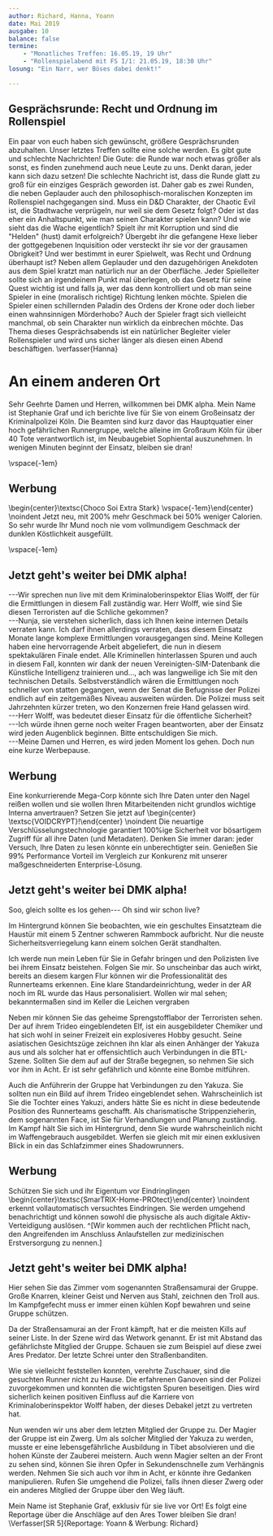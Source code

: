 ```yaml
---
author: Richard, Hanna, Yoann
date: Mai 2019
ausgabe: 10
balance: false
termine:
    - "Monatliches Treffen: 16.05.19, 19 Uhr"
    - "Rollenspielabend mit FS I/1: 21.05.19, 18:30 Uhr"
losung: "Ein Narr, wer Böses dabei denkt!"

---
```

<!--
# Was bisher geschah...
Werte Lesende,

so sehen wir uns also wieder.
Lange ist es her -- so würde man wohl üblicherweise sagen, aber dem ist nicht so.

Wir sind bemüht, den Informationsfluss stets aufrecht zu erhalten.
Daher berichten wir möglichst vollständig und zeitnah von den Geschehnissen in allen Teilen des Multiversums.
Und dort hat sich einiges zugetragen!
So kommt es, dass wir nun schon nach kurzer Zeit erneut zur Druckerpresse greifen, um Ihnen aus fernen Welten zu berichten.

Der schieren Masse wegen können wir aber nicht immer auch von Ihrer Lieblingswelt berichten, seien sie deshalb aber nicht betrübt: Bereits in der nächsten Ausgabe könnte wieder ein entsprechender Artikel veröffentlicht werden.
Und wenn Sie besondere Sehnsucht nach einer Welt verspüren oder einen heißen Tipp für die nächste große Story haben, dann zögern Sie nicht uns zu schreiben.-->

<!-- Gerade bei einer derart einseitigen Berichterstattung würde es sich anbieten, den obigen Paragraphen doch zu verwenden.-->

<!--Also:  Schön, dass Sie uns wieder lesen! -->

## Gesprächsrunde: Recht und Ordnung im Rollenspiel
Ein paar von euch haben sich gewünscht, größere Gesprächsrunden abzuhalten. Unser letztes Treffen sollte eine solche werden. Es gibt gute und schlechte Nachrichten! Die Gute: die Runde war noch etwas größer als sonst, es finden zunehmend auch neue Leute zu uns. Denkt daran, jeder kann sich dazu setzen! Die schlechte Nachricht ist, dass die Runde glatt zu groß für ein einziges Gespräch geworden ist. Daher gab es zwei Runden, die neben Geplauder auch den philosophisch-moralischen Konzepten im Rollenspiel nachgegangen sind. Muss ein D&D Charakter, der Chaotic Evil ist, die Stadtwache verprügeln, nur weil sie dem Gesetz folgt? Oder ist das eher ein Anhaltspunkt, wie man seinen Charakter spielen kann? Und wie sieht das die Wache eigentlich? Spielt ihr mit Korruption und sind die "Helden" (hust) damit erfolgreich? Übergebt ihr die gefangene Hexe lieber der gottgegebenen Inquisition oder versteckt ihr sie vor der grausamen Obrigkeit? Und wer bestimmt in eurer Spielwelt, was Recht und Ordnung überhaupt ist?
Neben allem Geplauder und den dazugehörigen Anekdoten aus dem Spiel kratzt man natürlich nur an der Oberfläche. Jeder Spielleiter sollte sich an irgendeinem Punkt mal überlegen, ob das Gesetz für seine Quest wichtig ist und falls ja, wer das denn kontrolliert und ob man seine Spieler in eine (moralisch richtige) Richtung lenken möchte. Spielen die Spieler einen schillernden Paladin des Ordens der Krone oder doch lieber einen wahnsinnigen Mörderhobo? Auch der Spieler fragt sich vielleicht manchmal, ob sein Charakter nun wirklich da einbrechen möchte. Das Thema dieses Gesprächsabends ist ein natürlicher Begleiter vieler Rollenspieler und wird uns sicher länger als diesen einen Abend beschäftigen.
\verfasser{Hanna}

# An einem anderen Ort
Sehr Geehrte Damen und Herren, willkommen bei DMK alpha.
Mein Name ist Stephanie Graf und ich berichte live für Sie von einem Großeinsatz der Kriminalpolizei Köln.
Die Beamten sind kurz davor das Hauptquatier einer hoch gefährlichen Runnergruppe, welche alleine im Großraum Köln für über 40 Tote verantwortlich ist, im Neubaugebiet Sophiental auszunehmen.
In wenigen Minuten beginnt der Einsatz, bleiben sie dran!

\vspace{-1em}
## Werbung
\begin{center}\textsc{Choco Soi Extra Stark} \vspace{-1em}\end{center} \noindent
Jetzt neu, mit 200% mehr Geschmack bei 50% weniger Calorien.
So sehr wurde Ihr Mund noch nie vom vollmundigem Geschmack der dunklen Köstlichkeit ausgefüllt.

\vspace{-1em}
## Jetzt geht's weiter bei DMK alpha!
---Wir sprechen nun live mit dem Kriminaloberinspektor Elias Wolff, der für die Ermittlungen in diesem Fall zuständig war.
Herr Wolff, wie sind Sie diesen Terroristen auf die Schliche gekommen?  
---Nunja, sie verstehen sicherlich, dass ich Ihnen keine internen Details verraten kann.
Ich darf ihnen allerdings verraten, dass diesem Einsatz Monate lange komplexe Ermittlungen vorausgegangen sind.
Meine Kollegen haben eine hervorragende Arbeit abgeliefert, die nun in diesem spektakulären Finale endet.
Alle Kriminellen hinterlassen Spuren und auch in diesem Fall, konnten wir dank der neuen Vereinigten-SIM-Datenbank die Künstliche Intelligenz trainieren und..., ach was langweilige ich Sie mit den technischen Details. Selbstverständlich wären die Ermittlungen noch schneller von statten gegangen, wenn der Senat die Befugnisse der Polizei endlich auf ein zeitgemäßes Niveau ausweiten würden. Die Polizei muss seit Jahrzehnten kürzer treten, wo den Konzernen freie Hand gelassen wird.  
---Herr Wolff, was bedeutet dieser Einsatz für die öffentliche Sicherheit?  
---Ich würde ihnen gerne noch weiter Fragen beantworten, aber der Einsatz wird jeden Augenblick beginnen. Bitte entschuldigen Sie mich.  
---Meine Damen und Herren, es wird jeden Moment los gehen.
Doch nun eine kurze Werbepause.

## Werbung
Eine konkurrierende Mega-Corp könnte sich Ihre Daten unter den Nagel reißen wollen und sie wollen Ihren Mitarbeitenden nicht grundlos wichtige Interna anvertrauen?
Setzen Sie jetzt auf
\begin{center} \textsc{VOIDCRYPT}!\end{center} \noindent
Die neuartige Verschlüsselungstechnologie garantiert 100%ige Sicherheit vor bösartigem Zugriff für all ihre Daten (und Metadaten). Denken Sie immer daran: jeder Versuch, Ihre Daten zu lesen könnte ein unberechtigter sein. Genießen Sie 99% Performance Vorteil im Vergleich zur Konkurenz mit unserer maßgeschneiderten Enterprise-Lösung.

## Jetzt geht's weiter bei DMK alpha!
Soo, gleich sollte es los gehen--- Oh sind wir schon live?

Im Hintergrund können Sie beobachten, wie ein geschultes Einsatzteam die Haustür mit einem 5 Zentner schweren Rammbock aufbricht. Nur die neuste Sicherheitsverriegelung kann einem solchen Gerät standhalten.

Ich werde nun mein Leben für Sie in Gefahr bringen und den Polizisten live bei ihrem Einsatz beistehen.
Folgen Sie mir. So unscheinbar das auch wirkt, bereits an diesem kargen Flur können wir die Professionalität des Runnerteams erkennen. Eine klare Standardeinrichtung, weder in der AR noch im RL wurde das Haus personalisiert.
Wollen wir mal sehen; bekanntermaßen sind im Keller die Leichen vergraben

Neben mir können Sie das geheime Sprengstofflabor der Terroristen sehen. Der auf ihrem Trideo eingeblendeten Elf, ist ein ausgebildeter Chemiker und hat sich wohl in seiner Freizeit ein explosiveres Hobby gesucht.
Seine asiatischen Gesichtszüge zeichnen ihn klar als einen Anhänger der Yakuza aus und als solcher hat er offensichtlich auch Verbindungen in die BTL-Szene.
Sollten Sie dem auf  auf der Straße begegnen, so nehmen Sie sich vor ihm in Acht. Er ist sehr gefährlich und könnte eine Bombe mitführen.

Auch die Anführerin der Gruppe hat Verbindungen zu den Yakuza. Sie sollten nun ein Bild auf ihrem Trideo eingeblendet sehen.
Wahrscheinlich ist Sie die Tochter eines Yakuzi, anders hätte Sie es nicht in diese bedeutende Position des Runnerteams geschafft.
Als charismatische Strippenzieherin, dem sogenannten Face, ist Sie für Verhandlungen und Planung zuständig.
Im Kampf hält Sie sich im Hintergrund, denn Sie wurde wahrscheinlich nicht im Waffengebrauch ausgebildet.
Werfen sie gleich mit mir einen exklusiven Blick in ein das Schlafzimmer eines Shadowrunners.

## Werbung
Schützen Sie sich und ihr Eigentum vor Eindringlingen
\begin{center}\textsc{SmarTRIX-Home-PROtect}\end{center} \noindent
erkennt vollautomatisch versuchtes Eindringen.
Sie werden umgehend benachrichtigt und können sowohl die physische als auch digitale Aktiv-Verteidigung auslösen. ^[Wir kommen auch der rechtlichen Pflicht nach, den Angreifenden im Anschluss Anlaufstellen zur medizinischen Erstversorgung zu nennen.]

## Jetzt geht's weiter bei DMK alpha!
Hier sehen Sie das Zimmer vom sogenannten Straßensamurai der Gruppe.
Große Knarren, kleiner Geist und Nerven aus Stahl, zeichnen den Troll aus. Im Kampfgefecht muss er immer einen kühlen Kopf bewahren und seine Gruppe schützen.

Da der Straßensamurai an der Front kämpft, hat er die meisten Kills auf seiner Liste.
In der Szene wird das Wetwork genannt. Er ist mit Abstand das gefährlichste Mitglied der Gruppe. Schauen sie zum Beispiel auf diese zwei Ares Predator.
Der letzte Schrei unter den Straßenbanditen.

Wie sie vielleicht feststellen konnten, verehrte Zuschauer, sind die gesuchten Runner nicht zu Hause.
Die erfahrenen Ganoven sind der Polizei zuvorgekommen und konnten die wichtigsten Spuren beseitigen.
Dies wird sicherlich keinen positiven Einfluss auf die Karriere von Kriminaloberinspektor Wolff haben, der dieses Debakel jetzt zu vertreten hat.

Nun wenden wir uns aber dem letzten Mitglied der Gruppe zu.
Der Magier der Gruppe ist ein Zwerg. Um als solcher Mitglied der Yakuza zu werden, musste er eine lebensgefährliche Ausbildung in Tibet absolvieren und die hohen Künste der Zauberei meistern.
Auch wenn Magier selten an der Front zu sehen sind, können Sie ihren Opfer in Sekundenschnelle zum Verhängnis werden.
Nehmen Sie sich auch vor ihm in Acht, er könnte ihre Gedanken manipulieren.
Rufen Sie umgehend die Polizei, falls ihnen dieser Zwerg oder ein anderes Mitglied der Gruppe über den Weg läuft.

Mein Name ist Stephanie Graf, exklusiv für sie live vor Ort! Es folgt eine Reportage über die Anschläge auf den Ares Tower bleiben Sie dran!
\Verfasser[SR 5]{Reportage: Yoann \& Werbung: Richard}

<!--
# Werbung
Wünschen Sie sich auch manchmal, Sie hätten mehr Tage pro Woche zur Verfügung?
_Kalender Kunibert_ hilft Ihnen, sich wieder neu zu fokussieren.
Durch das innovative one-day-at-a-time System, braucht sie nie wieder zu sorgen, was gestern war, oder morgen sein wird.
Lenken sie ihre volle Energie auf das Jetzt!

Wie das funktioniert: jede Seite ist mit "heute" beschriftet und mit einer Beschichtung versehen, die die Seite nach 24h von alleine auflöst.

\begin{center}Jetzt \textsc{Kalender Kunibert} vorbestellen!\end{center} \noindent

Die ersten 24 Bestellungen erhalten gratis ein praktisches Lesezeichen aus umweltverträglichem Gewebematerial.
\Verfasser{Autor}
-->
